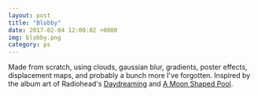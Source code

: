 ```yaml
---
layout: post
title: "Blobby"
date: 2017-02-04 12:00:02 +0000
img: blobby.png
category: ps
---
```


Made from scratch, using clouds, gaussian blur, gradients, poster effects, displacement maps, and probably a bunch more I've forgotten. Inspired by the album art of Radiohead's [Daydreaming](https://www.wikiwand.com/en/Daydreaming_(Radiohead_song)) and [A Moon Shaped Pool](https://www.wikiwand.com/en/A_Moon_Shaped_Pool).